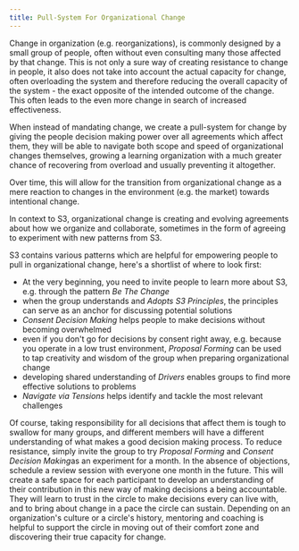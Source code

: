 ```yaml
---
title: Pull-System For Organizational Change
---
```


Change in organization (e.g. reorganizations), is commonly designed by a small group of people, often without even consulting many those affected by that change. This is not only a sure way of creating resistance to change in people, it also does not take into account the actual capacity for change, often overloading the system and therefore reducing the overall capacity of the system - the exact opposite of the intended outcome of the change. This often leads to the even more change in search of increased effectiveness. 

When instead of mandating change, we create a pull-system for change by giving the people decision making power over all agreements which affect them, they will be able to navigate both scope and speed of organizational changes themselves, growing a learning organization with a much greater chance of recovering from overload and usually preventing it altogether. 

Over time, this will allow for the transition from organizational change as a mere reaction to changes in the environment  (e.g. the market) towards intentional change. 

In context to S3, organizational change is creating and evolving agreements about how we organize and collaborate, sometimes in the form of agreeing to experiment with new patterns from S3.

S3 contains various patterns which are helpful for empowering people to pull in organizational change, here's a shortlist of where to look first:

* At the very beginning, you need to invite people to learn more about S3, e.g. through the pattern *Be The Change*
* when the group understands and *Adopts S3 Principles*, the principles can serve as an anchor for discussing potential solutions
* *Consent Decision Making* helps people to make decisions without becoming overwhelmed
* even if you don't go for decisions by consent right away, e.g. because you operate in a low trust environment, *Proposal Forming* can be used to tap creativity and wisdom of the group when preparing organizational change
* developing shared understanding of *Drivers* enables groups to find more effective solutions to problems
* *Navigate via Tensions* helps identify and tackle the most relevant challenges

Of course, taking responsibility for all decisions that affect them is tough to swallow for many groups, and different members will have a different understanding  of what makes a good decision making process. To reduce resistance, simply invite the group to try *Proposal Forming* and *Consent Decision Making*as an experiment for a month. In the absence of objections, schedule a review session with everyone one month in the future. This will create a safe space for each participant to develop an understanding of their contribution in this new way of making decisions a being accountable. They will learn to trust in the circle to make decisions every can live with, and to bring about change in a pace the circle can sustain.   Depending on an organization's culture or a circle's history, mentoring and  coaching is helpful to support the circle in moving out of their comfort zone and discovering their true capacity for change.


